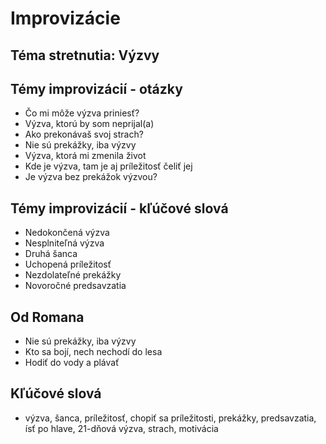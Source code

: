 # Improvizácie

## Téma stretnutia: Výzvy

## Témy improvizácií - otázky
- Čo mi môže výzva priniesť?
- Výzva, ktorú by som neprijal(a)
- Ako prekonávaš svoj strach?
- Nie sú prekážky, iba výzvy
- Výzva, ktorá mi zmenila život
- Kde je výzva, tam je aj príležitosť čeliť jej
- Je výzva bez prekážok výzvou?

## Témy improvizácií - kľúčové slová
- Nedokončená výzva
- Nesplniteľná výzva
- Druhá šanca
- Uchopená príležitosť
- Nezdolateľné prekážky
- Novoročné predsavzatia

## Od Romana
- Nie sú prekážky, iba výzvy
- Kto sa bojí, nech nechodí do lesa
- Hodiť do vody a plávať

## Kľúčové slová
- výzva, šanca, príležitosť, chopiť sa príležitosti, prekážky, predsavzatia, ísť po hlave, 21-dňová výzva, strach, motivácia
